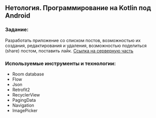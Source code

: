 ## Нетология. Программирование на Kotlin под Android
### Задание:
Разработать приложение со списком постов, возможностью их создания, редактирования и удаления, возможностью поделиться (share) постом, поставить лайк.
[Ссылка на серверную часть](https://github.com/netology-code/andin-code/tree/master/12_images/server)

### Используемые инструменты и технологии:
- Room database
- Flow
- Json
- Retrofit2
- RecyclerView
- PagingData
- Navigation
- ImagePicker
